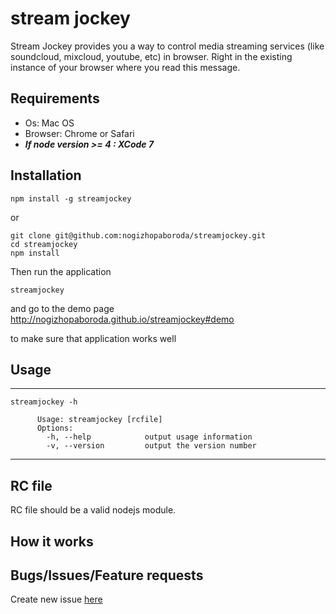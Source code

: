 # stream jockey

Stream Jockey provides you a way to control media streaming services (like soundcloud, mixcloud, youtube, etc) in browser. Right in the existing instance of your browser where you read this message.

## Requirements

- Os: Mac OS
- Browser: Chrome or Safari
- ***If node version >= 4 : XCode 7***

## Installation
```shell
npm install -g streamjockey
```
or
```shell
git clone git@github.com:nogizhopaboroda/streamjockey.git
cd streamjockey
npm install
```

Then run the application
```shell
streamjockey
```
and go to the demo page http://nogizhopaboroda.github.io/streamjockey#demo

to make sure that application works well

## Usage

***
```shell
streamjockey -h

      Usage: streamjockey [rcfile]
      Options:
        -h, --help            output usage information
        -v, --version         output the version number
```
***

## RC file
RC file should be a valid nodejs module.

## How it works

## Bugs/Issues/Feature requests
Create new issue [here](https://github.com/nogizhopaboroda/streamjockey/issues)
